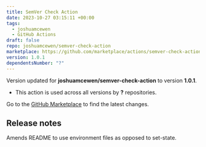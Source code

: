 ```yaml
---
title: SemVer Check Action
date: 2023-10-27 03:15:11 +00:00
tags:
  - joshuamcewen
  - GitHub Actions
draft: false
repo: joshuamcewen/semver-check-action
marketplace: https://github.com/marketplace/actions/semver-check-action
version: 1.0.1
dependentsNumber: "?"
---
```



Version updated for **joshuamcewen/semver-check-action** to version **1.0.1**.
- This action is used across all versions by **?** repositories.

Go to the [GitHub Marketplace](https://github.com/marketplace/actions/semver-check-action) to find the latest changes.

## Release notes

Amends README to use environment files as opposed to set-state.
